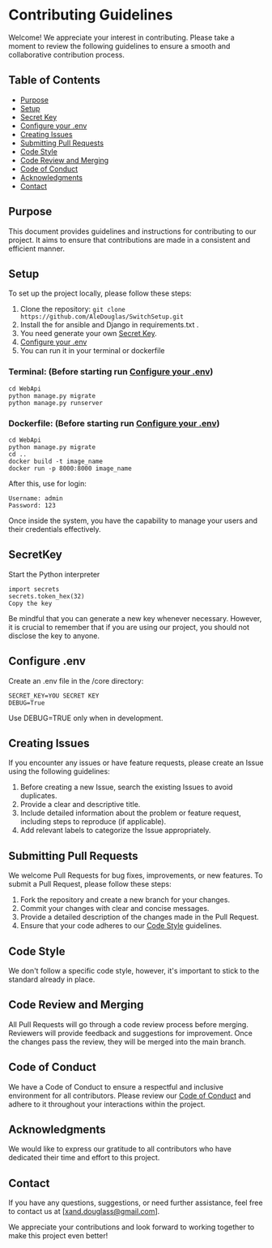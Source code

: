 # Contributing Guidelines

Welcome! We appreciate your interest in contributing. Please take a moment to review the following guidelines to ensure a smooth and collaborative contribution process.

## Table of Contents

- [Purpose](#purpose)
- [Setup](#setup)
- [Secret Key](#SecretKey)
- [Configure your .env](#configure-env)
- [Creating Issues](#creating-issues)
- [Submitting Pull Requests](#submitting-pull-requests)
- [Code Style](#code-style)
- [Code Review and Merging](#code-review-and-merging)
- [Code of Conduct](#code-of-conduct)
- [Acknowledgments](#acknowledgments)
- [Contact](#contact)

## Purpose

This document provides guidelines and instructions for contributing to our project. It aims to ensure that contributions are made in a consistent and efficient manner.

## Setup

To set up the project locally, please follow these steps:

1. Clone the repository: `git clone https://github.com/AleDouglas/SwitchSetup.git`
2. Install the for ansible and Django in requirements.txt .
3. You need generate your own [Secret Key](#SecretKey).
4. [Configure your .env](#configure-env)
5. You can run it in your terminal or dockerfile

### Terminal: **(Before starting run [Configure your .env](#configure-env))**
```
cd WebApi
python manage.py migrate
python manage.py runserver
```

### Dockerfile: **(Before starting run [Configure your .env](#configure-env))**
```
cd WebApi
python manage.py migrate
cd ..
docker build -t image_name
docker run -p 8000:8000 image_name
```

After this, use for login:
```
Username: admin
Password: 123
```

Once inside the system, you have the capability to manage your users and their credentials effectively.

## SecretKey

Start the Python interpreter
```
import secrets
secrets.token_hex(32)
Copy the key
```
Be mindful that you can generate a new key whenever necessary. 
However, it is crucial to remember that if you are using our project, you should not disclose the key to anyone.

## Configure .env

Create an .env file in the /core directory:
```
SECRET_KEY=YOU SECRET KEY
DEBUG=True
```
Use DEBUG=TRUE only when in development.
## Creating Issues

If you encounter any issues or have feature requests, please create an Issue using the following guidelines:

1. Before creating a new Issue, search the existing Issues to avoid duplicates.
2. Provide a clear and descriptive title.
3. Include detailed information about the problem or feature request, including steps to reproduce (if applicable).
4. Add relevant labels to categorize the Issue appropriately.

## Submitting Pull Requests

We welcome Pull Requests for bug fixes, improvements, or new features. To submit a Pull Request, please follow these steps:

1. Fork the repository and create a new branch for your changes.
2. Commit your changes with clear and concise messages.
3. Provide a detailed description of the changes made in the Pull Request.
4. Ensure that your code adheres to our [Code Style](#code-style) guidelines.

## Code Style

We don't follow a specific code style, however, it's important to stick to the standard already in place.

## Code Review and Merging

All Pull Requests will go through a code review process before merging. Reviewers will provide feedback and suggestions for improvement. Once the changes pass the review, they will be merged into the main branch.

## Code of Conduct

We have a Code of Conduct to ensure a respectful and inclusive environment for all contributors. Please review our [Code of Conduct](https://docs.github.com/en/site-policy/github-terms/github-community-code-of-conduct) and adhere to it throughout your interactions within the project.

## Acknowledgments

We would like to express our gratitude to all contributors who have dedicated their time and effort to this project.

## Contact

If you have any questions, suggestions, or need further assistance, feel free to contact us at [xand.douglass@gmail.com].

We appreciate your contributions and look forward to working together to make this project even better!
